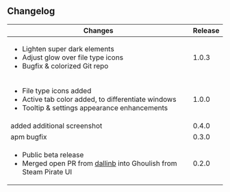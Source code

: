 ## Changelog ##

| Changes | Release |
| -- | -- |
| <ul><li>Lighten super dark elements</li><li>Adjust glow over file type icons</li><li>Bugfix & colorized Git repo</li></ul> | 1.0.3 |
| <ul><li>File type icons added</li><li>Active tab color added, to differentiate windows</li><li>Tooltip & settings appearance enhancements</li></ul> | 1.0.0 |
| added additional screenshot | 0.4.0 |
| apm bugfix | 0.3.0 |
| <ul><li>Public beta release</li><li>Merged open PR from [dallinb](https://github.com/dallinb) into Ghoulish from Steam Pirate UI</li></ul> | 0.2.0 |
